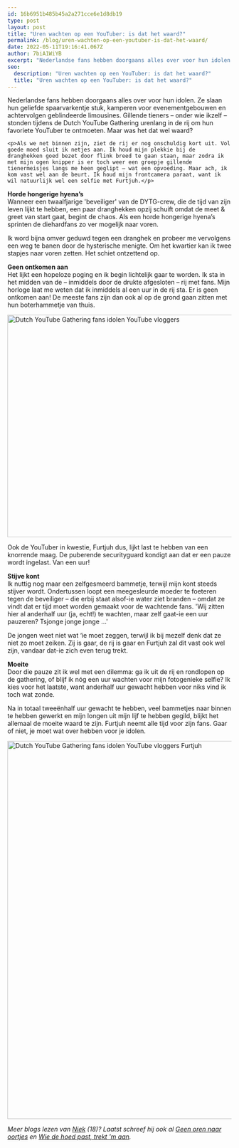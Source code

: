 ```yaml
---
id: 16b6951b485b45a2a271cce6e1d8db19
type: post
layout: post
title: "Uren wachten op een YouTuber: is dat het waard?"
permalink: /blog/uren-wachten-op-een-youtuber-is-dat-het-waard/
date: 2022-05-11T19:16:41.067Z
author: 7biA1WiYB
excerpt: "Nederlandse fans hebben doorgaans alles over voor hun idolen. Ze slaan hun geliefde spaarvarkentje stuk, kamperen voor evenementgebouwen en achtervolgen geblindeerde limousines. Gillende tieners – onder wie ikzelf – stonden tijdens de Dutch YouTube Gathering urenlang in de rij om hun favoriete YouTuber te ontmoeten. Maar was het dat wel waard?  "
seo:
  description: "Uren wachten op een YouTuber: is dat het waard?"
  title: "Uren wachten op een YouTuber: is dat het waard?"
---
```

Nederlandse fans hebben doorgaans alles over voor hun idolen. Ze slaan hun geliefde spaarvarkentje stuk, kamperen voor evenementgebouwen en achtervolgen geblindeerde limousines. Gillende tieners – onder wie ikzelf – stonden tijdens de Dutch YouTube Gathering urenlang in de rij om hun favoriete YouTuber te ontmoeten. Maar was het dat wel waard?  

    <p>Als we net binnen zijn, ziet de rij er nog onschuldig kort uit. Vol goede moed sluit ik netjes aan. Ik houd mijn plekkie bij de dranghekken goed bezet door flink breed te gaan staan, maar zodra ik met mijn ogen knipper is er toch weer een groepje gillende tienermeisjes langs me heen geglipt – wat een opvoeding. Maar ach, ik kom vast wel aan de beurt. Ik houd mijn frontcamera paraat, want ik wil natuurlijk wel een selfie met Furtjuh.</p>
<p><strong>Horde hongerige hyena’s </strong><br>Wanneer een twaalfjarige 'beveiliger' van de DYTG-crew, die de tijd van zijn leven lijkt te hebben, een paar dranghekken opzij schuift omdat de meet &amp; greet van start gaat, begint de chaos. Als een horde hongerige hyena’s sprinten de diehardfans zo ver mogelijk naar voren.</p>
<p>Ik word bijna omver geduwd tegen een dranghek en probeer me vervolgens een weg te banen door de hysterische menigte. Om het kwartier kan ik twee stapjes naar voren zetten. Het schiet ontzettend op.</p>
<p><strong>Geen ontkomen aan</strong><br>Het lijkt een hopeloze poging en ik begin lichtelijk gaar te worden. Ik sta in het midden van de – inmiddels door de drukte afgesloten – rij met fans. Mijn horloge laat me weten dat ik inmiddels al een uur in de rij sta. Er is geen ontkomen aan! De meeste fans zijn dan ook al op de grond gaan zitten met hun boterhammetje van thuis.</p>
<p><div class="media media-element-container media-default"><div id="file-18453" class="file file-image file-image-jpeg">

        
  
  <div class="content">
    <img alt="Dutch YouTube Gathering fans idolen YouTube vloggers" height="500" width="850" class="media-element file-default" src="https://7dagen.netlify.app/sites/default/files/DYTG3.jpg">  </div>

  
</div>
</div>
<p>Ook de YouTuber in kwestie, Furtjuh dus, lijkt last te hebben van een knorrende maag. De puberende securityguard kondigt aan dat er een pauze wordt ingelast. Van een uur!</p>
<p><strong>Stijve kont</strong><br>Ik nuttig nog maar een zelfgesmeerd bammetje, terwijl mijn kont steeds stijver wordt. Ondertussen loopt een meegesleurde moeder te foeteren tegen de beveiliger – die erbij staat alsof-ie water ziet branden – omdat ze vindt dat er tijd moet worden gemaakt voor de wachtende fans. 'Wij zitten hier al anderhalf uur (ja, echt!) te wachten, maar zelf gaat-ie een uur pauzeren? Tsjonge jonge jonge …'</p>
<p>De jongen weet niet wat ‘ie moet zeggen, terwijl ik bij mezelf denk dat ze niet zo moet zeiken. Zij is gaar, de rij is gaar en Furtjuh zal dit vast ook wel zijn, vandaar dat-ie zich even terug trekt.</p>
<p><strong>Moeite</strong><br>Door die pauze zit ik wel met een dilemma: ga ik uit de rij en rondlopen op de gathering, of blijf ik nóg een uur wachten voor mijn fotogenieke selfie? Ik kies voor het laatste, want anderhalf uur gewacht hebben voor niks vind ik toch wat zonde.</p>
<p>Na in totaal tweeënhalf uur gewacht te hebben, veel bammetjes naar binnen te hebben gewerkt en mijn longen uit mijn lijf te hebben gegild, blijkt het allemaal de moeite waard te zijn. Furtjuh neemt alle tijd voor zijn fans. Gaar of niet, je moet wat over hebben voor je idolen.</p>
<p><div class="media media-element-container media-default"><div id="file-18454" class="file file-image file-image-jpeg">

        
  
  <div class="content">
    <img alt="Dutch YouTube Gathering fans idolen YouTube vloggers Furtjuh" height="850" width="850" class="media-element file-default" src="https://7dagen.netlify.app/sites/default/files/DYTG2.jpg">  </div>

  
</div>
</div>
<p><em>Meer blogs lezen van <a href="https://7dagen.netlify.app/users/niek-de-bruijn">Niek</a> (18)? Laatst schreef hij ook al <a href="https://7dagen.netlify.app/blog/geen-oren-naar-oortjes">Geen oren naar oortjes</a> en <a href="https://7dagen.netlify.app/blog/wie-de-hoed-past-trekt-m-aan">Wie de hoed past, trekt 'm aan</a>.</em></p>  
